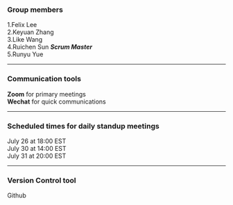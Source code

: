### Group members  

1.Felix Lee  
2.Keyuan Zhang  
3.Like Wang  
4.Ruichen Sun  ***Scrum Master***  
5.Runyu Yue  

---
### Communication tools  

**Zoom** for primary meetings  
**Wechat** for quick communications

---
### Scheduled times for daily standup meetings  

July 26 at 18:00 EST  
July 30 at 14:00 EST  
July 31 at 20:00 EST  

---
### Version Control tool

Github
